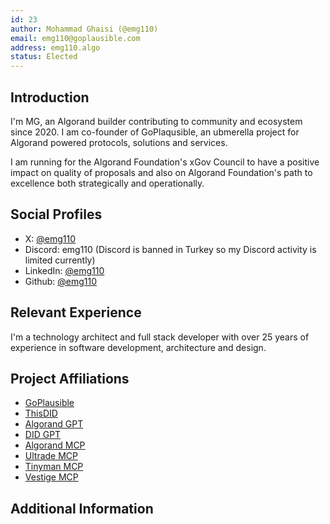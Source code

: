 ```yaml
---
id: 23
author: Mohammad Ghaisi (@emg110)
email: emg110@goplausible.com
address: emg110.algo
status: Elected
---
```


## Introduction

I'm MG, an Algorand builder contributing to community and ecosystem since 2020. I am co-founder of GoPlaqusible, an ubmerella project for Algorand powered protocols, solutions and services.

I am running for the Algorand Foundation's xGov Council to have a positive impact on quality of proposals and also on Algorand Foundation's path to excellence both strategically and operationally.

## Social Profiles

- X: [@emg110](https://x.com/emg110)
- Discord: emg110 (Discord is banned in Turkey so my Discord activity is limited currently)
- LinkedIn: [@emg110](https://www.linkedin.com/in/emg110/)
- Github: [@emg110](https://github.com/emg110)

## Relevant Experience

I'm a technology architect and full stack developer with over 25 years of experience in software development, architecture and design.

## Project Affiliations

- [GoPlausible](https://goplausible.com/)
- [ThisDID](https://thisdid.com/)
- [Algorand GPT](https://chatgpt.com/g/g-izA6hnC93-algorand-gpt)
- [DID GPT](https://chatgpt.com/g/g-rOCQculZQ-did-gpt)
- [Algorand MCP](https://github.com/GoPlausible/algorand-mcp)
- [Ultrade MCP](https://github.com/ultrade-org/ultrade-mcp)
- [Tinyman MCP](https://github.com/GoPlausible/tinyman-mcp)
- [Vestige MCP](https://github.com/GoPlausible/vestige-mcp)

## Additional Information